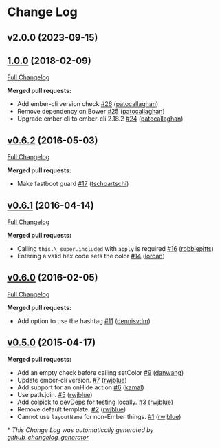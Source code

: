 # Change Log

## v2.0.0 (2023-09-15)

## [1.0.0](https://github.com/yapplabs/ember-colpick/tree/1.0.0) (2018-02-09)
[Full Changelog](https://github.com/yapplabs/ember-colpick/compare/v0.6.2...1.0.0)

**Merged pull requests:**

- Add ember-cli version check [\#26](https://github.com/yapplabs/ember-colpick/pull/26) ([patocallaghan](https://github.com/patocallaghan))
- Remove dependency on Bower [\#25](https://github.com/yapplabs/ember-colpick/pull/25) ([patocallaghan](https://github.com/patocallaghan))
- Upgrade ember cli to ember-cli 2.18.2 [\#24](https://github.com/yapplabs/ember-colpick/pull/24) ([patocallaghan](https://github.com/patocallaghan))

## [v0.6.2](https://github.com/yapplabs/ember-colpick/tree/v0.6.2) (2016-05-03)
[Full Changelog](https://github.com/yapplabs/ember-colpick/compare/v0.6.1...v0.6.2)

**Merged pull requests:**

- Make fastboot guard [\#17](https://github.com/yapplabs/ember-colpick/pull/17) ([tschoartschi](https://github.com/tschoartschi))

## [v0.6.1](https://github.com/yapplabs/ember-colpick/tree/v0.6.1) (2016-04-14)
[Full Changelog](https://github.com/yapplabs/ember-colpick/compare/v0.6.0...v0.6.1)

**Merged pull requests:**

- Calling `this.\_super.included` with `apply` is required [\#16](https://github.com/yapplabs/ember-colpick/pull/16) ([robbiepitts](https://github.com/robbiepitts))
- Entering a valid hex code sets the color [\#14](https://github.com/yapplabs/ember-colpick/pull/14) ([lorcan](https://github.com/lorcan))

## [v0.6.0](https://github.com/yapplabs/ember-colpick/tree/v0.6.0) (2016-02-05)
[Full Changelog](https://github.com/yapplabs/ember-colpick/compare/v0.5.0...v0.6.0)

**Merged pull requests:**

- Add option to use the hashtag [\#11](https://github.com/yapplabs/ember-colpick/pull/11) ([dennisvdm](https://github.com/dennisvdm))

## [v0.5.0](https://github.com/yapplabs/ember-colpick/tree/v0.5.0) (2015-04-17)
**Merged pull requests:**

- Add an empty check before calling setColor [\#9](https://github.com/yapplabs/ember-colpick/pull/9) ([danwang](https://github.com/danwang))
- Update ember-cli version. [\#7](https://github.com/yapplabs/ember-colpick/pull/7) ([rwjblue](https://github.com/rwjblue))
- Add support for an onHide action [\#6](https://github.com/yapplabs/ember-colpick/pull/6) ([kamal](https://github.com/kamal))
- Use path.join. [\#5](https://github.com/yapplabs/ember-colpick/pull/5) ([rwjblue](https://github.com/rwjblue))
- Add colpick to devDeps for testing locally. [\#3](https://github.com/yapplabs/ember-colpick/pull/3) ([rwjblue](https://github.com/rwjblue))
- Remove default template. [\#2](https://github.com/yapplabs/ember-colpick/pull/2) ([rwjblue](https://github.com/rwjblue))
- Cannot use `layoutName` for non-Ember things. [\#1](https://github.com/yapplabs/ember-colpick/pull/1) ([rwjblue](https://github.com/rwjblue))



\* *This Change Log was automatically generated by [github_changelog_generator](https://github.com/skywinder/Github-Changelog-Generator)*